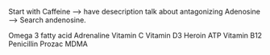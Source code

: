 Start with Caffeine --> have desecription talk about antagonizing Adenosine --> Search andenosine.

Omega 3 fatty acid
Adrenaline
Vitamin C 
Vitamin D3
Heroin
ATP
Vitamin B12
Penicillin
Prozac
MDMA